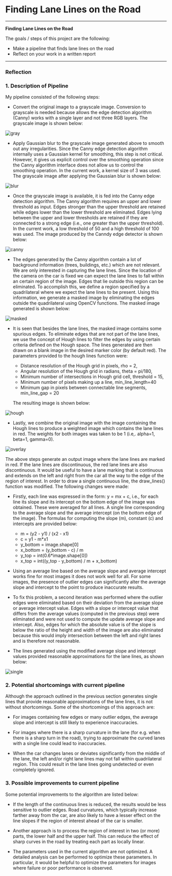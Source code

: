 # **Finding Lane Lines on the Road**

---

**Finding Lane Lines on the Road**

The goals / steps of this project are the following:
* Make a pipeline that finds lane lines on the road
* Reflect on your work in a written report


[//]: # (Image References)

[image1]: ./examples/grayscale.jpg "Grayscale"
[gray]: ./report_images/gray.jpg "Grayscale"
[blur]: ./report_images/blur_gray.jpg "Gaussian Smoothing"
[canny]: ./report_images/canny_edges.jpg "Canny Edges"
[masked]: ./report_images/masked_image.jpg "Masked Image"
[hough]: ./report_images/hough_lines.jpg "Hough Lines"
[overlay]: ./report_images/final_result.jpg "Final overlaid image"
[single]: ./report_images/single_line.jpg "Single continuous lines"

---

### Reflection

### 1. Description of Pipeline

My pipeline consisted of the following steps:

* Convert the original image to a grayscale image. Conversion to grayscale is
  needed because allows the edge detection algorithm (Canny) works with a
  single layer and not three RGB layers. The grayscale image is shown below:

![gray]

* Apply Gaussian blur to the grayscale image generated above to smooth out any
  irregularities. Since the Canny edge detection algorithm internally uses a
  Gaussian kernel for smoothing, this step is not critical. However, it gives
  us explicit control over the smoothing operation since the Canny algorithm
  interface does not allow us to control the smoothing operation. In the current
  work, a kernel size of 3 was used. The grayscale image after applying the
  Gaussian blur is shown below:


![blur]

* Once the grayscale image is available, it is fed into the Canny edge
  detection algorithm. The Canny algorithm requires an upper and lower
  threshold as input. Edges stronger than the upper threshold are retained
  while edges lower than the lower threshold are eliminated. Edges lying
  between the upper and lower thresholds are retained if they are connected to
  a strong edge (i.e., one greater than the upper threshold). In the current
  work, a low threshold of 50 and a high threshold of 100 was used. The image
  produced by the Canndy edge detector is shown below:

![canny]

* The edges generated by the Canny algorithm contain a lot of background
  information (trees, buildings, etc.) which are not relevant. We are only
  interested in capturing the lane lines. Since the location of the camera on
  the car is fixed we can expect the lane lines to fall within an certain
  region of the image. Edges that lie outside this region can be eliminated. To
  accomplish this, we define a region specified by a quadrilateral where we
  expect the lane lines to be present. Using this information, we generate a
  masked image by eliminating the edges outside the quadrilateral using OpenCV
  functions. The  masked image generated is shown below:

![masked]

* It is seen that besides the lane lines, the masked image contains some
  spurious edges.  To eliminate edges that are not part of the lane lines,  
  we use the concept of Hough lines to filter the edges by using certain
  criteria defined on the Hough space. The lines generated are then drawn on a
  blank image in the desired marker color (by default red). The parameters
  provided to the hough lines function were:
  * Distance resolution of the Hough grid in pixels, rho = 2,
  * Angular resolution of the Hough grid in radians, theta = pi/180,
  * Minimum number of intersections in Hough grid cell, threshold = 15,
  * Minimum number of pixels making up a line, min_line_length=40
  * Minimum gap in pixels between connectable line segments, min_line_gap = 20

  The resulting image is shown below:

![hough]

* Lastly, we combine the original image with the image containing the Hough
  lines to produce a weighted image which contains the lane lines in red. The
  weights for both images was taken to be 1 (i.e,. alpha=1, beta=1, gamma=0).

![overlay]

The above steps generate an output image where the lane lines are marked in
red. If the lane lines are discontinuous, the red lane lines are also
discontinuous. It would be useful to have a lane marking that is continuous and
extends on the left and right from the car all the way to the edge of the
region of interest. In order to draw a single continuous line, the draw_lines()
function was modified. The following changes were made:

* Firstly, each line was expressed in the form: y = mx + c, i.e., for each line
  its slope and its intercept on the bottom edge of the image was obtained.
  These were averaged for all lines. A single line corresponding to the average
  slope and the average intercept (on the bottom edge of the image). The
  formulas for computing the slope (m), constant (c) and intercepts are provided
  below:
  * m = (y2 - y1) / (x2 - x1)
  * c = y1 - m\*x1
  * y_bottom = image.shape[0]
  * x_bottom = (y_bottom - c) / m
  * y_top = int(0.6\*image.shape[0])
  * x_top = int((y_top - y_bottom) / m + x_bottom)    

* Using an average line based on the average slope and average intercept works
  fine for most images it does not work well for all. For some images, the
  presence of outlier edges can significantly alter the average slope and
  intercept to the point to produce inaccurate results.

* To fix this problem, a second iteration was performed where the outlier edges
  were eliminated based on their deviation from the average slope or average
  intercept value. Edges with a slope or intercept value that differs from the
  average values (computed in the previous step) were eliminated and were not
  used to compute the update average slope and intercept. Also, edges for which
  the absolute value is of the slope is below the ratio of the height and width
  of the image are also eliminated because this would imply intersection
  between the left and right lanes and is therefore not reasonable.

* The lines generated using the modified average slope and intercept values
  provided reasonable approximations for the lane lines, as shown below:

![single]

### 2. Potential shortcomings with current pipeline

Although the approach outlined in the previous section generates single lines
that provide reasonable approximations of the lane lines, it is not without
shortcomings. Some of the shortcomings of this approach are:

* For images containing few edges or many outlier edges, the average slope and
  intercept is still likely to experience inaccuracies.

* For images where there is a sharp curvature in the lane (for e.g. when there
  is a sharp turn in the road), trying to approximate the curved lanes with a
  single line could lead to inaccuracies.

* When the car changes lanes or deviates significantly from the middle of the
  lane, the left and/or right lane lines may not fall within quadrilateral
  region. This could result in the lane lines going undetected or even
  completely ignored.


### 3. Possible improvements to current pipeline

Some potential improvements to the algorithm are listed below:

* If the length of the continuous lines is reduced, the results would be less
  sensitive to outlier edges. Road curvatures, which typically increase farther
  away from the car, are also likely to have a lesser effect on the line slopes
  if the region of interest ahead of the car is smaller.

* Another approach is to process the region of interest in two (or more) parts,
  the lower half and the upper half. This can reduce the effect of sharp curves
  in the road by treating each part as locally linear.

* The parameters used in the current algorithm are not optimized. A detailed
  analysis can be performed to optimize these parameters. In particular, it
  would be helpful to optimize the parameters for images where failure or poor
  performance is observed.

